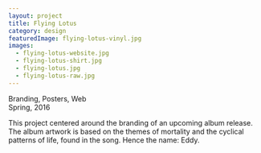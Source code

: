 ```yaml
---
layout: project
title: Flying Lotus
category: design
featuredImage: flying-lotus-vinyl.jpg
images:
  - flying-lotus-website.jpg
  - flying-lotus-shirt.jpg
  - flying-lotus.jpg
  - flying-lotus-raw.jpg
---
```

Branding, Posters, Web  
Spring, 2016

This project centered around the branding of an upcoming album release. The album artwork is based on the themes of mortality and the cyclical patterns of life, found in the song. Hence the name: Eddy.
